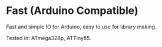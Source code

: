 # Fast (Arduino Compatible)

Fast and simple IO for Arduino, easy to use for library making.

Tested in: ATmega328p, ATTiny85.